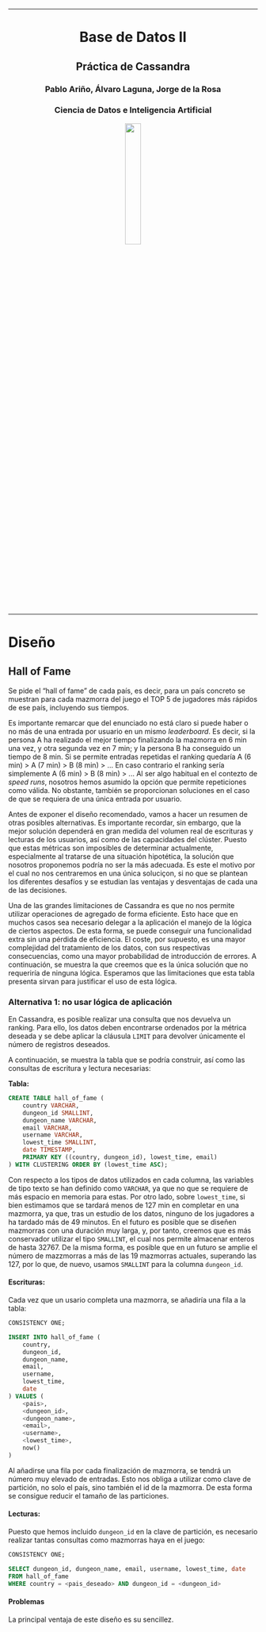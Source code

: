 <div align="center">

--- 

# Base de Datos II
## Práctica de Cassandra
### Pablo Ariño, Álvaro Laguna, Jorge de la Rosa
### Ciencia de Datos e Inteligencia Artificial
<img src=https://www.upm.es/sfs/Rectorado/Gabinete%20del%20Rector/Logos/UPM/Logotipo%20con%20Leyenda/LOGOTIPO%20leyenda%20color%20PNG.png width=25% height=25%>

---
</div>

# Diseño

## Hall of Fame

Se pide el “hall of fame” de cada país, es decir, para un país concreto se muestran para cada mazmorra del juego el TOP 5 de jugadores más rápidos de ese país, incluyendo sus tiempos.

Es importante remarcar que del enunciado no está claro si puede haber o no más de una entrada por usuario en un mismo *leaderboard*. Es decir, si la persona A ha realizado el mejor tiempo finalizando la mazmorra en 6 min una vez, y otra segunda vez en 7 min; y la persona B ha conseguido un tiempo de 8 min. Si se permite entradas repetidas el ranking quedaría A (6 min) > A (7 min) > B (8 min) > ... En caso contrario el ranking sería simplemente A (6 min) > B (8 min) > ... Al ser algo habitual en el contezto de *speed runs*, nosotros hemos asumido la opción que permite repeticiones como válida. No obstante, también se proporcionan soluciones en el caso de que se requiera de una única entrada por usuario.

Antes de exponer el diseño recomendado, vamos a hacer un resumen de otras posibles alternativas. Es importante recordar, sin embargo, que la mejor solución dependerá en gran medida del volumen real de escrituras y lecturas de los usuarios, así como de las capacidades del clúster. Puesto que estas métricas son imposibles de determinar actualmente, especialmente al tratarse de una situación hipotética, la solución que nosotros proponemos podría no ser la más adecuada. Es este el motivo por el cual no nos centraremos en una única soluciçon, si no que se plantean los diferentes desafíos y se estudian las ventajas y desventajas de cada una de las decisiones.


Una de las grandes limitaciones de Cassandra es que no nos permite utilizar operaciones de agregado de forma eficiente. Esto hace que en muchos casos sea necesario delegar a la aplicación el manejo de la lógica de ciertos aspectos. De esta forma, se puede conseguir una funcionalidad extra sin una pérdida de eficiencia. El coste, por supuesto, es una mayor complejidad del tratamiento de los datos, con sus respectivas consecuencias, como una mayor probabilidad de introducción de errores. A continuación, se muestra la que creemos que es la única solución que no requeriría de ninguna lógica. Esperamos que las limitaciones que esta tabla presenta sirvan para justificar el uso de esta lógica.

### Alternativa 1: no usar lógica de aplicación

En Cassandra, es posible realizar una consulta que nos devuelva un ranking. Para ello, los datos deben encontrarse ordenados por la métrica deseada y se debe aplicar la cláusula `LIMIT` para devolver únicamente el número de registros deseados.

A continuación, se muestra la tabla que se podría construir, así como las consultas de escritura y lectura necesarias:

**Tabla:**

```sql
CREATE TABLE hall_of_fame (
    country VARCHAR,
    dungeon_id SMALLINT,
    dungeon_name VARCHAR,
    email VARCHAR,
    username VARCHAR,
    lowest_time SMALLINT,
    date TIMESTAMP,
    PRIMARY KEY ((country, dungeon_id), lowest_time, email)
) WITH CLUSTERING ORDER BY (lowest_time ASC);
```

Con respecto a los tipos de datos utilizados en cada columna, las variables de tipo texto se han definido como `VARCHAR`, ya que no que se requiere de más espacio en memoria para estas. Por otro lado, sobre `lowest_time`, si bien estimamos que se tardará menos de 127 min en completar en una mazmorra, ya que, tras un estudio de los datos, ninguno de los jugadores a ha tardado más de 49 minutos. En el futuro es posible que se diseñen mazmorras con una duración muy larga, y, por tanto, creemos que es más conservador utilizar el tipo `SMALLINT`, el cual nos permite almacenar enteros de hasta 32767. De la misma forma, es posible que en un futuro se amplie el número de mazzmorras a más de las 19 mazmorras actuales, superando las 127, por lo que, de nuevo, usamos `SMALLINT` para la columna `dungeon_id`.

#### Escrituras:

Cada vez que un usario completa una mazmorra, se añadiría una fila a la tabla:

```sql
CONSISTENCY ONE;

INSERT INTO hall_of_fame (
    country,
    dungeon_id,
    dungeon_name,
    email,
    username,
    lowest_time,
    date
) VALUES (
    <pais>,
    <dungeon_id>,
    <dungeon_name>,
    <email>,
    <username>,
    <lowest_time>,
    now()
)
```

Al añadirse una fila por cada finalización de mazmorra, se tendrá un número
muy elevado de entradas. Esto nos obliga a utilizar como clave de partición, no
solo el país, sino también el id de la mazmorra. De esta forma se consigue
reducir el tamaño de las particiones.

#### Lecturas:

Puesto que hemos incluido `dungeon_id` en la clave de partición, es necesario realizar
tantas consultas como mazmorras haya en el juego:

```sql
CONSISTENCY ONE;

SELECT dungeon_id, dungeon_name, email, username, lowest_time, date
FROM hall_of_fame
WHERE country = <pais_deseado> AND dungeon_id = <dungeon_id>
```

#### Problemas

La principal ventaja de este diseño es su sencillez.


